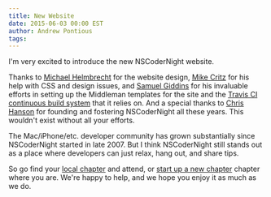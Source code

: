```yaml
---
title: New Website
date: 2015-06-03 00:00 EST
author: Andrew Pontious
tags:
---
```


I'm very excited to introduce the new NSCoderNight website.

Thanks to <a href="https://twitter.com/mrh_is">Michael Helmbrecht</a> for the website design, <a href="https://twitter.com/mike_critz">Mike Critz</a> for his help with CSS and design issues, and <a href="https://twitter.com/segiddins">Samuel Giddins</a> for his invaluable efforts in setting up the Middleman templates for the site and the <a href="https://travis-ci.org/NSCoderNight/NSCoderNight">Travis CI continuous build system</a> that it relies on. And a special thanks to <a href="https://twitter.com/eschaton">Chris Hanson</a> for founding and fostering NSCoderNight all these years. This wouldn't exist without all your efforts.

The Mac/iPhone/etc. developer community has grown substantially since NSCoderNight started in late 2007. But I think NSCoderNight still stands out as a place where developers can just relax, hang out, and share tips. 

So go find your <a href="/chapters">local chapter</a> and attend, or <a href="/starting">start up a new chapter</a> chapter where you are. We're happy to help, and we hope you enjoy it as much as we do.